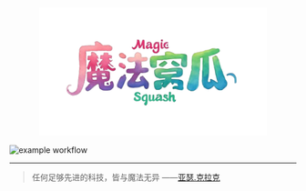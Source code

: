 <div align='center'>
    <img src="./docs/public/ms.png" width="400" height="225" />
</div>


![example workflow](https://github.com/stuPETER12138/stuPETER12138.github.io/actions/workflows/deploy.yaml/badge.svg)

---

> 任何足够先进的科技，皆与魔法无异 ——[亚瑟.克拉克](https://baike.baidu.com/item/%E4%BA%9A%E7%91%9F%C2%B7%E6%9F%A5%E7%90%86%E6%96%AF%C2%B7%E5%85%8B%E6%8B%89%E5%85%8B/213457)
